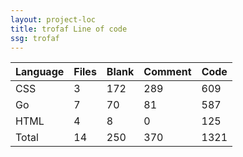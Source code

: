```yaml
---
layout: project-loc
title: trofaf Line of code
ssg: trofaf
---
```

<div class="table-responsive">
<table class="table">
<thead><tr>
<th>Language</th>
<th>Files</th>
<th>Blank</th>
<th>Comment</th>
<th>Code</th>
</tr></thead><tbody>
<tr><td>CSS</td><td> 3</td><td> 172</td><td> 289</td><td> 609</td></tr>
<tr><td>Go</td><td> 7</td><td> 70</td><td> 81</td><td> 587</td></tr>
<tr><td>HTML</td><td> 4</td><td> 8</td><td> 0</td><td> 125</td></tr>
<tr><td>Total</td><td>14</td><td>250</td><td>370</td><td>1321</td></tr>
</tbody></table></div>
